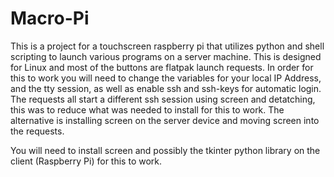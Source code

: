 # Macro-Pi

This is a project for a touchscreen raspberry pi that utilizes python and shell scripting to launch various programs on a server machine.
This is designed for Linux and most of the buttons are flatpak launch requests. In order for this to work you will need to change the variables for
your local IP Address, and the tty session, as well as enable ssh and ssh-keys for automatic login. The requests all start a different ssh session 
using screen and detatching, this was to reduce what was needed to install for this to work. The alternative is installing screen on the server device
and moving screen into the requests.

You will need to install screen and possibly the tkinter python library on the client (Raspberry Pi) for this to work.
